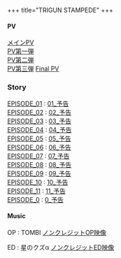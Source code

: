 +++
title="TRIGUN STAMPEDE"
+++

#### PV
[メインPV](https://youtu.be/KlJZJWt7fpA)\
[PV第一弾](https://youtu.be/7bL9RH6kItM)\
[PV第二弾](https://youtu.be/3V3CmVKbUNE)\
[PV第三弾](https://youtu.be/T_fTvpX0J_4)
[Final PV](https://youtu.be/T_fTvpX0J_4)
### Story
[EPISODE_01](https://trigun-anime.com/episodes/episodes01.php) : [01_予告](https://www.youtube.com/watch?v=wgPrmwxJNRM)\
[EPISODE_02](https://trigun-anime.com/episodes/episodes02.php) : [02_予告](https://www.youtube.com/watch?v=GW5ouVaoZ9A&t=1s)\
[EPISODE_03](https://trigun-anime.com/episodes/episodes03.php) : [03_予告](https://www.youtube.com/watch?v=N3F2sEcac8A)\
[EPISODE_04](https://trigun-anime.com/episodes/episodes04.php) : [04_予告](https://www.youtube.com/watch?v=-lG9jn66fq8)\
[EPISODE_05](https://trigun-anime.com/episodes/episodes05.php) : [05_予告](https://www.youtube.com/watch?v=N3uoF3oYNWE)\
[EPISODE_06](https://trigun-anime.com/episodes/episodes06.php) : [06_予告](https://www.youtube.com/watch?v=62EDw49fcwU)\
[EPISODE_07](https://trigun-anime.com/episodes/episodes07.php) : [07_予告](https://www.youtube.com/watch?v=5pqxyhz80-0)\
[EPISODE_08](https://trigun-anime.com/episodes/episodes08.php) : [08_予告](https://www.youtube.com/watch?v=Mjg4McywhWQ)\
[EPISODE_09](https://trigun-anime.com/episodes/episodes09.php) : [09_予告](https://www.youtube.com/watch?v=kgc3DBv6hL8)\
[EPISODE_10](https://trigun-anime.com/episodes/episodes10.php) : [10_予告](https://www.youtube.com/watch?v=yy6X_BXusC8)\
[EPISODE_11](https://trigun-anime.com/episodes/episodes11.php) : [11_予告](https://www.youtube.com/watch?v=WX9Zw5E9kjk)\
[EPISODE_0](https://trigun-anime.com/episodes/episodes12.php)  : [0_予告](https://www.youtube.com/watch?v=aoBq1bQ5JXA)

#### Music
OP : TOMBI
[ノンクレジットOP映像](https://youtu.be/mxYqXOL5uLk)

ED : 星のクズα
[ノンクレジットED映像](https://youtu.be/zedAegmrEAo)
